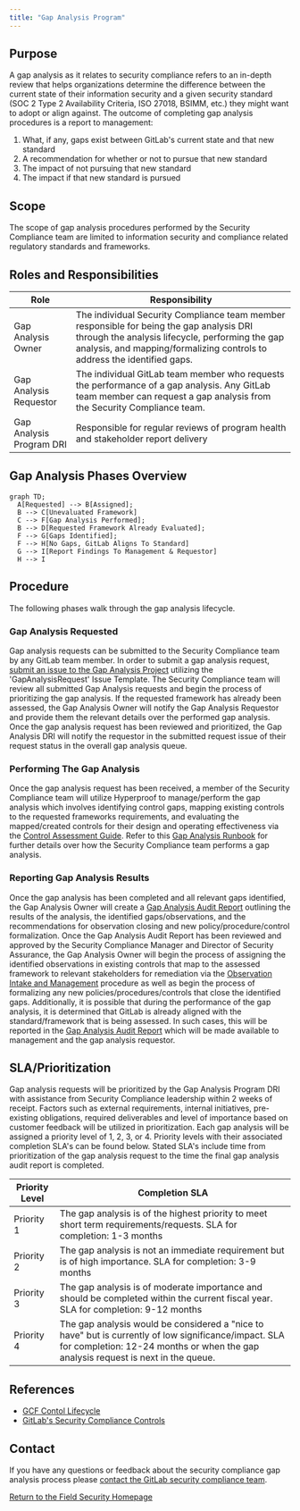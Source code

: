 ```yaml
---
title: "Gap Analysis Program"
---
```


## Purpose

A gap analysis as it relates to security compliance refers to an in-depth review that helps organizations determine the difference between the current state of their information security and a given security standard (SOC 2 Type 2 Availability Criteria, ISO 27018, BSIMM, etc.) they might want to adopt or align against. The outcome of completing gap analysis procedures is a report to management:

1. What, if any, gaps exist between GitLab's current state and that new standard
1. A recommendation for whether or not to pursue that new standard
1. The impact of not pursuing that new standard
1. The impact if that new standard is pursued

## Scope

The scope of gap analysis procedures performed by the Security Compliance team are limited to information security and compliance related regulatory standards and frameworks.

## Roles and Responsibilities

| Role | Responsibility|
| ---- | ------ |
| Gap Analysis Owner | The individual Security Compliance team member responsible for being the gap analysis DRI through the analysis lifecycle, performing the gap analysis, and mapping/formalizing controls to address the identified gaps. |
| Gap Analysis Requestor | The individual GitLab team member who requests the performance of a gap analysis. Any GitLab team member can request a gap analysis from the Security Compliance team. |
| Gap Analysis Program DRI | Responsible for regular reviews of program health and stakeholder report delivery |

## Gap Analysis Phases Overview

```mermaid
graph TD;
  A[Requested] --> B[Assigned];
  B --> C[Unevaluated Framework]
  C --> F[Gap Analysis Performed];
  B --> D[Requested Framework Already Evaluated];
  F --> G[Gaps Identified];
  F --> H[No Gaps, GitLab Aligns To Standard]
  G --> I[Report Findings To Management & Requestor]
  H --> I
```

## Procedure

The following phases walk through the gap analysis lifecycle.

### Gap Analysis Requested

Gap analysis requests can be submitted to the Security Compliance team by any GitLab team member. In order to submit a gap analysis request, [submit an issue to the Gap Analysis Project](https://gitlab.com/gitlab-com/gl-security/security-assurance/team-commercial-compliance/gap-analysis/-/issues/new?issuable_template=GapAnalysisRequest) utilizing the 'GapAnalysisRequest' Issue Template. The Security Compliance team will review all submitted Gap Analysis requests and begin the process of prioritizing the gap analysis. If the requested framework has already been assessed, the Gap Analysis Owner will notify the Gap Analysis Requestor and provide them the relevant details over the performed gap analysis. Once the gap analysis request has been reviewed and prioritized, the Gap Analysis DRI will notify the requestor in the submitted request issue of their request status in the overall gap analysis queue.

### Performing The Gap Analysis

Once the gap analysis request has been received, a member of the Security Compliance team will utilize Hyperproof to manage/perform the gap analysis which involves identifying control gaps, mapping existing controls to the requested frameworks requirements, and evaluating the mapped/created controls for their design and operating effectiveness via the [Control Assessment Guide](https://gitlab.com/gitlab-com/gl-security/security-assurance/security-compliance-commercial-and-dedicated/gcf/-/blob/main/runbooks/assessment_testing_manual.md). Refer to this [Gap Analysis Runbook](https://gitlab.com/gitlab-com/gl-security/security-assurance/team-commercial-compliance/gap-analysis/-/blob/main/runbooks/Gap_Assessment_Manual.md) for further details over how the Security Compliance team performs a gap analysis.

### Reporting Gap Analysis Results

Once the gap analysis has been completed and all relevant gaps identified, the Gap Analysis Owner will create a [Gap Analysis Audit Report](https://docs.google.com/presentation/d/1XB8cVvE7weZZuXSaXuX-dlcsyd0bRnI10pG1m7WJEJY/edit#slide=id.p1) outlining the results of the analysis, the identified gaps/observations, and the recommendations for observation closing and new policy/procedure/control formalization. Once the Gap Analysis Audit Report has been reviewed and approved by the Security Compliance Manager and Director of Security Assurance, the Gap Analysis Owner will begin the process of assigning the identified observations in existing controls that map to the assessed framework to relevant stakeholders for remediation via the [Observation Intake and Management](https://gitlab.com/gitlab-com/gl-security/security-assurance/security-compliance-commercial-and-dedicated/observation-management/-/blob/master/runbooks/1_Observation%20Intake%20and%20Management.md) procedure as well as begin the process of formalizing any new policies/procedures/controls that close the identified gaps. Additionally, it is possible that during the performance of the gap analysis, it is determined that GitLab is already aligned with the standard/framework that is being assessed. In such cases, this will be reported in the [Gap Analysis Audit Report](https://docs.google.com/presentation/d/1XB8cVvE7weZZuXSaXuX-dlcsyd0bRnI10pG1m7WJEJY/edit#slide=id.p1) which will be made available to management and the gap analysis requestor.

## SLA/Prioritization

Gap analysis requests will be prioritized by the Gap Analysis Program DRI with assistance from Security Compliance leadership within 2 weeks of receipt. Factors such as external requirements, internal initiatives, pre-existing obligations, required deliverables and level of importance based on customer feedback will be utilized in prioritization. Each gap analysis will be assigned a priority level of 1, 2, 3, or 4. Priority levels with their associated completion SLA's can be found below. Stated SLA's include time from prioritization of the gap analysis request to the time the final gap analysis audit report is completed.

| Priority Level | Completion SLA|
| ---- | ------ |
| Priority 1 | The gap analysis is of the highest priority to meet short term requirements/requests. SLA for completion: 1-3 months|
| Priority 2 | The gap analysis is not an immediate requirement but is of high importance. SLA for completion: 3-9 months |
| Priority 3 | The gap analysis is of moderate importance and should be completed within the current fiscal year. SLA for completion: 9-12 months|
| Priority 4 | The gap analysis would be considered a "nice to have" but is currently of low significance/impact. SLA for completion: 12-24 months or when the gap analysis request is next in the queue. |

## References

- [GCF Contol Lifecycle](/handbook/security/security-assurance/security-compliance/security-control-lifecycle/)
- [GitLab's Security Compliance Controls](/handbook/security/security-assurance/security-compliance/sec-controls/)

## Contact

If you have any questions or feedback about the security compliance gap analysis process please [contact the GitLab security compliance team](_index.md).

<a href="/handbook/security/security-assurance/" class="btn bg-primary text-white btn-lg">Return to the Field Security Homepage</a>
